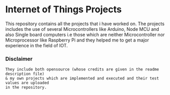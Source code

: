 # Internet of Things Projects
  This repository contains all the projects that i have worked on. The projects includes the use of 
  several Microcontrollers like Arduino, Node MCU and also Single board computers i.e those which
  are neither Microcontroller nor Microprocessor like Raspberry Pi and they helped me to get 
  a major experience in the field of IOT.

### Disclaimer
    They include both opensource (whose credits are given in the readme description file) 
    & my own projects which are implemented and executed and their test values are uploaded
    in the repository.
   
   
    
